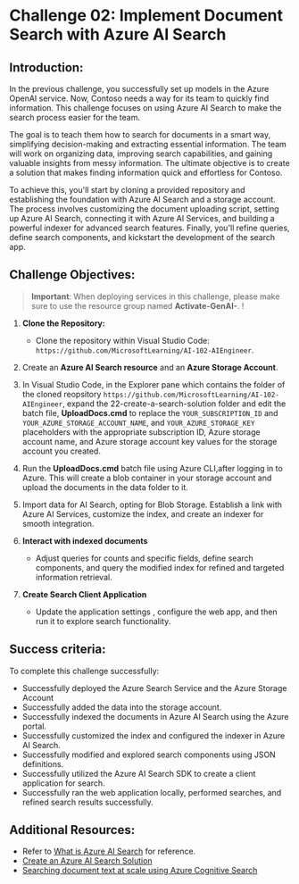 # Challenge 02: Implement Document Search with Azure AI Search

## Introduction:

In the previous challenge, you successfully set up models in the Azure OpenAI service. Now, Contoso needs a way for its team to quickly find information. This challenge focuses on using Azure AI Search to make the search process easier for the team.

The goal is to teach them how to search for documents in a smart way, simplifying decision-making and extracting essential information. The team will work on organizing data, improving search capabilities, and gaining valuable insights from messy information. The ultimate objective is to create a solution that makes finding information quick and effortless for Contoso.

To achieve this, you'll start by cloning a provided repository and establishing the foundation with Azure AI Search and a storage account. The process involves customizing the document uploading script, setting up Azure AI Search, connecting it with Azure AI Services, and building a powerful indexer for advanced search features. Finally, you'll refine queries, define search components, and kickstart the development of the search app.

## Challenge Objectives:

> **Important**: When deploying services in this challenge, please make sure to use the resource group named **Activate-GenAI-<inject key="Deployment ID"/>**.  !

1. **Clone the Repository:**
   - Clone the repository within Visual Studio Code: `https://github.com/MicrosoftLearning/AI-102-AIEngineer`.

2. Create an **Azure AI Search resource** and an **Azure Storage Account**.

3. In Visual Studio Code, in the Explorer pane which contains the folder of the cloned reopsitory `https://github.com/MicrosoftLearning/AI-102-AIEngineer`, expand the 22-create-a-search-solution folder and edit the batch file, **UploadDocs.cmd** to replace the `YOUR_SUBSCRIPTION_ID` and `YOUR_AZURE_STORAGE_ACCOUNT_NAME`, and `YOUR_AZURE_STORAGE_KEY` placeholders with the appropriate subscription ID, Azure storage account name, and Azure storage account key values for the storage account you created.

4. Run the **UploadDocs.cmd** batch file using Azure CLI,after logging in to Azure. This will create a blob container in your storage account and upload the documents in the data folder to it.

1. Import data for AI Search, opting for Blob Storage. Establish a link with Azure AI Services, customize the index, and create an indexer for smooth integration.
   
1. **Interact with indexed documents**

   - Adjust queries for counts and specific fields, define search components, and query the modified index for refined and targeted information retrieval.

1. **Create Search Client Application** 

   - Update the application settings , configure the web app, and then run it to explore search functionality.


## Success criteria:
To complete this challenge successfully:

- Successfully deployed the Azure Search Service and the Azure Storage Account
- Successfully added the data into the storage account.
- Successfully indexed the documents in Azure AI Search using the Azure portal.
- Successfully customized the index and configured the indexer in Azure AI Search.
- Successfully modified and explored search components using JSON definitions.
- Successfully utilized the Azure AI Search SDK to create a client application for search.
- Successfully ran the web application locally, performed searches, and refined search results successfully.

## Additional Resources:

- Refer to [What is Azure AI Search](https://learn.microsoft.com/en-us/azure/search/search-what-is-azure-search) for reference.
- [Create an Azure AI Search Solution](https://github.com/MicrosoftLearning/AI-102-AIEngineer/blob/master/Instructions/22-azure-search.md)
- [Searching document text at scale using Azure Cognitive Search](https://benalexkeen.com/searching-document-text-at-scale-using-azure-cognitive-search/)
